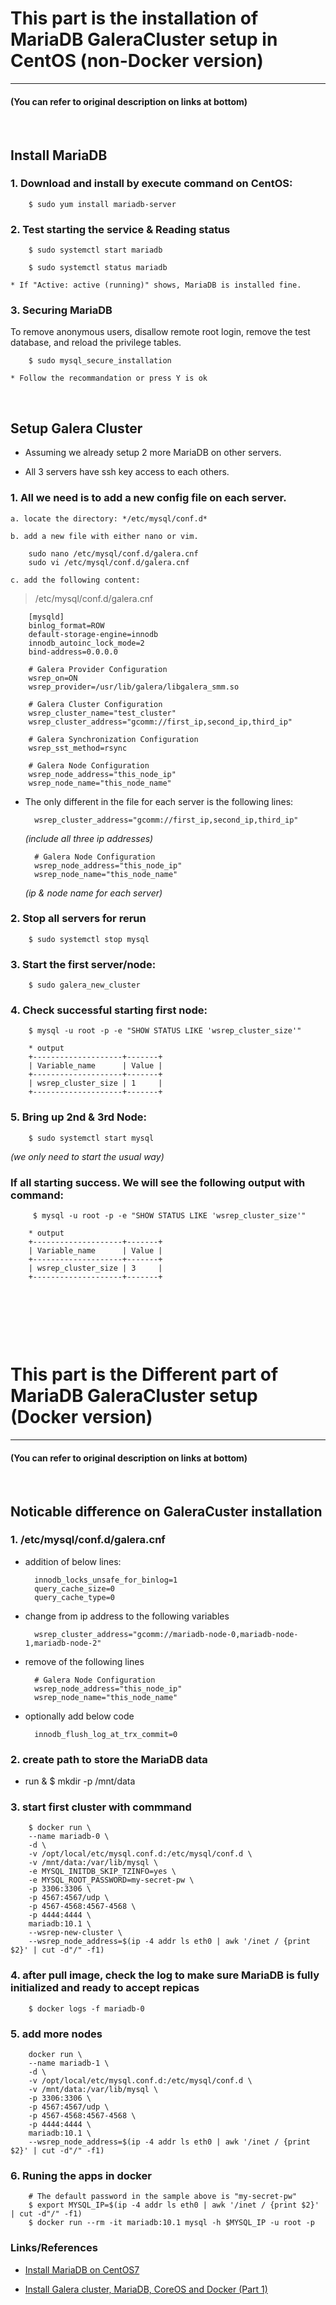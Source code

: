 # This part is the installation of MariaDB GaleraCluster setup in CentOS (non-Docker version)

----
#### (You can refer to original description on links at bottom) 

&nbsp;

## Install MariaDB

### 1. Download and install by execute command on CentOS:

        $ sudo yum install mariadb-server

### 2. Test starting the service & Reading status

        $ sudo systemctl start mariadb

        $ sudo systemctl status mariadb

    * If "Active: active (running)" shows, MariaDB is installed fine.


### 3. Securing MariaDB 

To remove anonymous users, disallow remote root login, remove the test database, and reload the privilege tables.

        $ sudo mysql_secure_installation

    * Follow the recommandation or press Y is ok

&nbsp;

## Setup Galera Cluster

* Assuming we already setup 2 more MariaDB on other servers.

* All 3 servers have ssh key access to each others.

### 1. All we need is to add a new config file on each server.
    a. locate the directory: */etc/mysql/conf.d*

    b. add a new file with either nano or vim.

        sudo nano /etc/mysql/conf.d/galera.cnf
        sudo vi /etc/mysql/conf.d/galera.cnf

    c. add the following content:

>/etc/mysql/conf.d/galera.cnf

```vim {.line-numbers}
    [mysqld]
    binlog_format=ROW
    default-storage-engine=innodb
    innodb_autoinc_lock_mode=2
    bind-address=0.0.0.0

    # Galera Provider Configuration
    wsrep_on=ON
    wsrep_provider=/usr/lib/galera/libgalera_smm.so

    # Galera Cluster Configuration
    wsrep_cluster_name="test_cluster"
    wsrep_cluster_address="gcomm://first_ip,second_ip,third_ip"

    # Galera Synchronization Configuration
    wsrep_sst_method=rsync

    # Galera Node Configuration
    wsrep_node_address="this_node_ip"
    wsrep_node_name="this_node_name"
```

* The only different in the file for each server is the following lines:

        wsrep_cluster_address="gcomm://first_ip,second_ip,third_ip"

    *(include all three ip addresses)*

        # Galera Node Configuration
        wsrep_node_address="this_node_ip"
        wsrep_node_name="this_node_name"

    *(ip & node name for each server)*

### 2. Stop all servers for rerun  
        $ sudo systemctl stop mysql

### 3. Start the first server/node:
        $ sudo galera_new_cluster

### 4. Check successful starting first node:
        $ mysql -u root -p -e "SHOW STATUS LIKE 'wsrep_cluster_size'"

        * output
        +--------------------+-------+
        | Variable_name      | Value |
        +--------------------+-------+
        | wsrep_cluster_size | 1     |
        +--------------------+-------+

### 5. Bring up 2nd & 3rd Node:
        $ sudo systemctl start mysql

*(we only need to start the usual way)*

### If all starting success. We will see the following output with command:
         $ mysql -u root -p -e "SHOW STATUS LIKE 'wsrep_cluster_size'"

        * output
        +--------------------+-------+
        | Variable_name      | Value |
        +--------------------+-------+
        | wsrep_cluster_size | 3     |
        +--------------------+-------+


&nbsp;

&nbsp;

&nbsp;

# This part is the Different part of MariaDB GaleraCluster setup (Docker version)

----
#### (You can refer to original description on links at bottom) 

&nbsp;

## Noticable difference on GaleraCuster installation

### 1. /etc/mysql/conf.d/galera.cnf

* addition of below lines:
        
        innodb_locks_unsafe_for_binlog=1
        query_cache_size=0
        query_cache_type=0

* change from ip address to the following variables
        
        wsrep_cluster_address="gcomm://mariadb-node-0,mariadb-node-1,mariadb-node-2"

* remove of the following lines

        # Galera Node Configuration
        wsrep_node_address="this_node_ip"
        wsrep_node_name="this_node_name"

* optionally add below code

        innodb_flush_log_at_trx_commit=0

### 2. create path to store the MariaDB data

* run & $ mkdir -p /mnt/data

### 3. start first cluster with commmand

        $ docker run \
        --name mariadb-0 \
        -d \
        -v /opt/local/etc/mysql.conf.d:/etc/mysql/conf.d \
        -v /mnt/data:/var/lib/mysql \
        -e MYSQL_INITDB_SKIP_TZINFO=yes \
        -e MYSQL_ROOT_PASSWORD=my-secret-pw \
        -p 3306:3306 \
        -p 4567:4567/udp \
        -p 4567-4568:4567-4568 \
        -p 4444:4444 \
        mariadb:10.1 \
        --wsrep-new-cluster \
        --wsrep_node_address=$(ip -4 addr ls eth0 | awk '/inet / {print $2}' | cut -d"/" -f1)

### 4. after pull image, check the log to make sure MariaDB is fully initialized and ready to accept repicas

        $ docker logs -f mariadb-0

### 5. add more nodes

        docker run \
        --name mariadb-1 \
        -d \
        -v /opt/local/etc/mysql.conf.d:/etc/mysql/conf.d \
        -v /mnt/data:/var/lib/mysql \
        -p 3306:3306 \
        -p 4567:4567/udp \
        -p 4567-4568:4567-4568 \
        -p 4444:4444 \
        mariadb:10.1 \
        --wsrep_node_address=$(ip -4 addr ls eth0 | awk '/inet / {print $2}' | cut -d"/" -f1)


### 6. Runing the apps in docker

        # The default password in the sample above is "my-secret-pw"
        $ export MYSQL_IP=$(ip -4 addr ls eth0 | awk '/inet / {print $2}' | cut -d"/" -f1)
        $ docker run --rm -it mariadb:10.1 mysql -h $MYSQL_IP -u root -p




### Links/References 
* [Install MariaDB on CentOS7](https://www.digitalocean.com/community/tutorials/how-to-install-mariadb-on-centos-7)

* [Install Galera cluster, MariaDB, CoreOS and Docker (Part 1)](https://withblue.ink/2016/03/09/galera-cluster-mariadb-coreos-and-docker-part-1.html)
